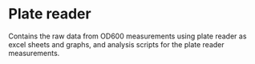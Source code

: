 # Plate reader

Contains the raw data from OD600 measurements using plate reader as excel sheets and graphs, and analysis scripts for the plate reader measurements. 
